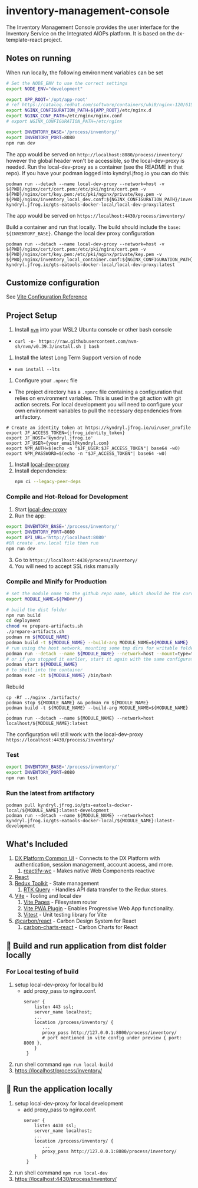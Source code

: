 # inventory-management-console

The Inventory Management Console provides the user interface for the Inventory Service on the Integrated AIOPs platform.
It is based on the dx-template-react project.

## Notes on running

When run locally, the following environment variables can be set
```sh
# Set the NODE_ENV to use the correct settings
export NODE_ENV="development"

export APP_ROOT='/opt/app-root'
# ref https://catalog.redhat.com/software/containers/ubi8/nginx-120/6156abfac739c0a4123a86fd?container-tabs=dockerfile
export NGINX_CONFIGURATION_PATH=${APP_ROOT}/etc/nginx.d
export NGINX_CONF_PATH=/etc/nginx/nginx.conf
# export NGINX_CONFIGURATION_PATH=/etc/nginx

export INVENTORY_BASE='/process/inventory/'
export INVENTORY_PORT=8080
npm run dev
```
The app would be served on `http://localhost:8080/process/inventory/` however the global header won't be accessible, so the local-dev-proxy is needed.
Run the local-dev-proxy as a container (see the README in that repo). If you have your podman logged into kyndryl.jfrog.io you can do this:
```shell
podman run --detach --name local-dev-proxy --network=host -v ${PWD}/nginx/cert/cert.pem:/etc/pki/nginx/cert.pem -v ${PWD}/nginx/cert/key.pem:/etc/pki/nginx/private/key.pem -v ${PWD}/nginx/inventory_local_dev.conf:${NGINX_CONFIGURATION_PATH}/inventory.conf kyndryl.jfrog.io/gts-eatools-docker-local/local-dev-proxy:latest
```

The app would be served on `https://localhost:4430/process/inventory/`

Build a container and run that locally. The build should include the `base: ${INVENTORY_BASE}`.
Change the local dev proxy configuration
```shell
podman run --detach --name local-dev-proxy --network=host -v ${PWD}/nginx/cert/cert.pem:/etc/pki/nginx/cert.pem -v ${PWD}/nginx/cert/key.pem:/etc/pki/nginx/private/key.pem -v ${PWD}/nginx/inventory_local_container.conf:${NGINX_CONFIGURATION_PATH}/inventory.conf kyndryl.jfrog.io/gts-eatools-docker-local/local-dev-proxy:latest
```

## Customize configuration

See [Vite Configuration Reference](https://vitejs.dev/config/)

## Project Setup
1. Install [`nvm`](https://github.com/nvm-sh/nvm/blob/master/README.md#installing-and-updating) into your WSL2 Ubuntu console or other bash console
  - `curl -o- https://raw.githubusercontent.com/nvm-sh/nvm/v0.39.3/install.sh | bash`
1. Install the latest Long Term Support version of node
  - `nvm install --lts`
1. Configure your `.npmrc` file
  - The project directory has a `.npmrc` file containing a configuration that relies on environment variables. This is used in the git action with git action secrets. For local development you will need to configure your own environment variables to pull the necessary dependencies from artifactory.
   ```shell
   # Create an identity token at https://kyndryl.jfrog.io/ui/user_profile
   export JF_ACCESS_TOKEN={jfrog_identity_token}
   export JF_HOST='kyndryl.jfrog.io'
   export JF_USER={your_email@kyndryl.com}
   export NPM_AUTH=$(echo -n "$JF_USER:$JF_ACCESS_TOKEN"| base64 -w0)
   export NPM_PASSWORD=$(echo -n "$JF_ACCESS_TOKEN"| base64 -w0)
   ```
1. Install [local-dev-proxy](https://github.kyndryl.net/delivery-platform/local-dev-proxy)
1. Install dependencies:
   ```sh
   npm ci --legacy-peer-deps
   ```

### Compile and Hot-Reload for Development

1. Start [local-dev-proxy](https://github.kyndryl.net/delivery-platform/local-dev-proxy)
1. Run the app:

```sh
export INVENTORY_BASE='/process/inventory/'
export INVENTORY_PORT=8080
export API_URL='http://localhost:8080'
#OR create .env.local file then run
npm run dev
```

3. Go to `https://localhost:4430/process/inventory/`
4. You will need to accept SSL risks manually

### Compile and Minify for Production

```sh
# set the module name to the github repo name, which should be the current directory
export MODULE_NAME=${PWD##*/}

# build the dist folder
npm run build
cd deployment
chmod +x prepare-artifacts.sh
./prepare-artifacts.sh
podman rm ${MODULE_NAME}
podman build -t ${MODULE_NAME} --build-arg MODULE_NAME=${MODULE_NAME} .
# run using the host network, mounting some tmp dirs for writable folders
podman run --detach --name ${MODULE_NAME} --network=host --mount=type=tmpfs,tmpfs-size=100M,destination=/tmp --mount=type=tmpfs,tmpfs-size=100M,destination=/var/log  localhost/${MODULE_NAME}:latest
# or if you stopped it earlier, start it again with the same configuration
podman start ${MODULE_NAME}
# to shell into the container
podman exec -it ${MODULE_NAME} /bin/bash
```
Rebuild
```shell
cp -Rf ../nginx ./artifacts/
podman stop ${MODULE_NAME} && podman rm ${MODULE_NAME}
podman build -t ${MODULE_NAME} --build-arg MODULE_NAME=${MODULE_NAME} .
podman run --detach --name ${MODULE_NAME} --network=host  localhost/${MODULE_NAME}:latest
```
The configuration will still work with the local-dev-proxy
`https://localhost:4430/process/inventory/`
### Test

```sh
export INVENTORY_BASE='/process/inventory/'
export INVENTORY_PORT=8080
npm run test
```

### Run the latest from artifactory
```shell
podman pull kyndryl.jfrog.io/gts-eatools-docker-local/${MODULE_NAME}:latest-development
podman run --detach --name ${MODULE_NAME} --network=host  kyndryl.jfrog.io/gts-eatools-docker-local/${MODULE_NAME}:latest-development

```

## What's Included

1. [DX Platform Common UI](https://pages.github.kyndryl.net/delivery-platform/platform-ui-components) - Connects to the DX Platform with authentication, session management, account access, and more.
   1. [reactify-wc](https://github.com/BBKolton/reactify-wc) - Makes native Web Components reactive
1. [React](https://reactjs.org/docs/)
1. [Redux Toolkit](https://redux-toolkit.js.org/) - State management
   1. [RTK Query](https://redux-toolkit.js.org/rtk-query/overview) - Handles API data transfer to the Redux stores.
1. [Vite](https://vitejs.dev/) - Tooling and local dev
   1. [Vite Pages](https://github.com/hannoeru/vite-plugin-pages) - Filesystem router
   1. [Vite PWA Plugin](https://vite-plugin-pwa.netlify.app/) - Enables Progressive Web App functionality.
   1. [Vitest](https://vitest.dev/) - Unit testing library for Vite
1. [@carbon/react](https://github.com/carbon-design-system/carbon/tree/main/packages/react) - Carbon Design System for React
   1. [carbon-charts-react](https://carbon-design-system.github.io/carbon-charts/?path=/story/docs-getting-started--react) - Carbon Charts for React

## 🌟 Build and run application from dist folder locally
### For Local testing of build

   1. setup local-dev-proxy for local build
      - add proxy_pass to nginx.conf.
        ```
        server {
            listen 443 ssl;
            server_name localhost;
            ...
            location /process/inventory/ {
               ...
               proxy_pass http://127.0.0.1:8000/process/inventory/
               # port mentioned in vite config under preview { port: 8000 },
            }
         }
         ```
   2. run shell command ```npm run local-build```
   3. [https://localhost/process/inventory/](https://localhost/process/inventory/)

## 🌟 Run the application locally

   1. setup local-dev-proxy for local development
      - add proxy_pass to nginx.conf.
        ```
        server {
            listen 4430 ssl;
            server_name localhost;
            ...
            location /process/inventory/ {
               ...
               proxy_pass http://127.0.0.1:8080/process/inventory/
            }
         }
         ```
   2. run shell command ```npm run local-dev```
   3. [https://localhost:4430/process/inventory/](https://localhost:4430/process/inventory/)

